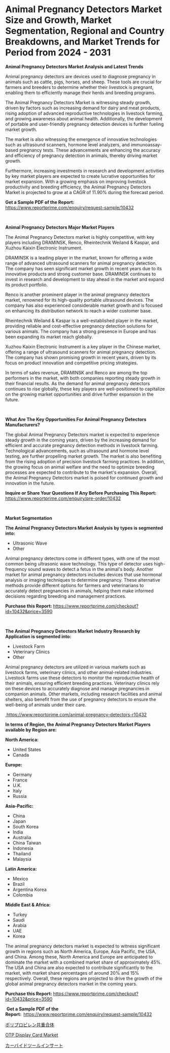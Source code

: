 <p><h1>Animal Pregnancy Detectors Market Size and Growth, Market Segmentation, Regional and Country Breakdowns, and Market Trends for Period from 2024 -  2031</h1></p><p><strong>Animal Pregnancy Detectors Market Analysis and Latest Trends</strong></p>
<p><p>Animal pregnancy detectors are devices used to diagnose pregnancy in animals such as cattle, pigs, horses, and sheep. These tools are crucial for farmers and breeders to determine whether their livestock is pregnant, enabling them to efficiently manage their herds and breeding programs.</p><p>The Animal Pregnancy Detectors Market is witnessing steady growth, driven by factors such as increasing demand for dairy and meat products, rising adoption of advanced reproductive technologies in livestock farming, and growing awareness about animal health. Additionally, the development of portable and user-friendly pregnancy detection devices is further fueling market growth.</p><p>The market is also witnessing the emergence of innovative technologies such as ultrasound scanners, hormone level analyzers, and immunoassay-based pregnancy tests. These advancements are enhancing the accuracy and efficiency of pregnancy detection in animals, thereby driving market growth.</p><p>Furthermore, increasing investments in research and development activities by key market players are expected to create lucrative opportunities for market expansion. With a growing emphasis on improving livestock productivity and breeding efficiency, the Animal Pregnancy Detectors Market is projected to grow at a CAGR of 11.90% during the forecast period.</p></p>
<p><strong>Get a Sample PDF of the Report:&nbsp;</strong> <a href="https://www.reportprime.com/enquiry/request-sample/10432">https://www.reportprime.com/enquiry/request-sample/10432</a></p>
<p>&nbsp;</p>
<p><strong>Animal Pregnancy Detectors Major Market Players</strong></p>
<p><p>The Animal Pregnancy Detectors market is highly competitive, with key players including DRAMINSK, Renco, Rheintechnik Weiland & Kaspar, and Xuzhou Kaixin Electronic Instrument. </p><p>DRAMINSK is a leading player in the market, known for offering a wide range of advanced ultrasound scanners for animal pregnancy detection. The company has seen significant market growth in recent years due to its innovative products and strong customer base. DRAMINSK continues to invest in research and development to stay ahead in the market and expand its product portfolio. </p><p>Renco is another prominent player in the animal pregnancy detectors market, renowned for its high-quality portable ultrasound devices. The company has also experienced considerable market growth and is focused on enhancing its distribution network to reach a wider customer base. </p><p>Rheintechnik Weiland & Kaspar is a well-established player in the market, providing reliable and cost-effective pregnancy detection solutions for various animals. The company has a strong presence in Europe and has been expanding its market reach globally. </p><p>Xuzhou Kaixin Electronic Instrument is a key player in the Chinese market, offering a range of ultrasound scanners for animal pregnancy detection. The company has shown promising growth in recent years, driven by its focus on product innovation and competitive pricing strategies. </p><p>In terms of sales revenue, DRAMINSK and Renco are among the top performers in the market, with both companies reporting steady growth in their financial results. As the demand for animal pregnancy detectors continues to rise globally, these key players are well-positioned to capitalize on the growing market opportunities and drive further expansion in the future.</p></p>
<p>&nbsp;</p>
<p><strong>What Are The Key Opportunities For Animal Pregnancy Detectors Manufacturers?</strong></p>
<p><p>The global Animal Pregnancy Detectors market is expected to experience steady growth in the coming years, driven by the increasing demand for efficient and accurate pregnancy detection methods in livestock farming. Technological advancements, such as ultrasound and hormone level testing, are further propelling market growth. The market is also benefiting from the rising adoption of precision livestock farming practices. In addition, the growing focus on animal welfare and the need to optimize breeding processes are expected to contribute to the market's expansion. Overall, the Animal Pregnancy Detectors market is poised for continued growth and innovation in the future.</p></p>
<p><strong>Inquire or Share Your Questions If Any Before Purchasing This Report:</strong> <a href="https://www.reportprime.com/enquiry/pre-order/10432">https://www.reportprime.com/enquiry/pre-order/10432</a></p>
<p>&nbsp;</p>
<p><strong>Market Segmentation</strong></p>
<p><strong>The Animal Pregnancy Detectors Market Analysis by types is segmented into:</strong></p>
<p><ul><li>Ultrasonic Wave</li><li>Other</li></ul></p>
<p><p>Animal pregnancy detectors come in different types, with one of the most common being ultrasonic wave technology. This type of detector uses high-frequency sound waves to detect a fetus in the animal's body. Another market for animal pregnancy detectors includes devices that use hormonal analysis or imaging techniques to determine pregnancy. These alternative methods provide different options for farmers and veterinarians to accurately detect pregnancies in animals, helping them make informed decisions regarding breeding and management practices.</p></p>
<p><strong>Purchase this Report:&nbsp;</strong><a href="https://www.reportprime.com/checkout?id=10432&price=3590">https://www.reportprime.com/checkout?id=10432&price=3590</a></p>
<p>&nbsp;</p>
<p><strong>The Animal Pregnancy Detectors Market Industry Research by Application is segmented into:</strong></p>
<p><ul><li>Livestock Farm</li><li>Veterinary Clinics</li><li>Other</li></ul></p>
<p><p>Animal pregnancy detectors are utilized in various markets such as livestock farms, veterinary clinics, and other animal-related industries. Livestock farms use these detectors to monitor the reproductive health of their animals, ensuring efficient breeding practices. Veterinary clinics rely on these devices to accurately diagnose and manage pregnancies in companion animals. Other markets, including research facilities and animal shelters, also benefit from the use of pregnancy detectors to ensure the well-being of animals under their care.</p></p>
<p><a href="https://www.reportprime.com/animal-pregnancy-detectors-r10432">&nbsp;https://www.reportprime.com/animal-pregnancy-detectors-r10432</a></p>
<p><strong>In terms of Region, the Animal Pregnancy Detectors Market Players available by Region are:</strong></p>
<p>
    <p> <strong> North America: </strong>
        <ul>
            <li>United States</li>
            <li>Canada</li>
        </ul>
        </p> 
    <p> <strong> Europe: </strong>
        <ul>
            <li>Germany</li>
            <li>France</li>
            <li>U.K.</li>
            <li>Italy</li>
            <li>Russia</li>
        </ul>
        </p> 
    <p> <strong> Asia-Pacific: </strong>
        <ul>
            <li>China</li>
            <li>Japan</li>
            <li>South Korea</li>
            <li>India</li>
            <li>Australia</li>
            <li>China Taiwan</li>
            <li>Indonesia</li>
            <li>Thailand</li>
            <li>Malaysia</li>
        </ul>
        </p> 
    <p> <strong> Latin America: </strong>
        <ul>
            <li>Mexico</li>
            <li>Brazil</li>
            <li>Argentina Korea</li>
            <li>Colombia</li>
        </ul>
        </p> 
    <p> <strong> Middle East & Africa: </strong>
        <ul>
            <li>Turkey</li>
            <li>Saudi</li>
            <li>Arabia</li>
            <li>UAE</li>
            <li>Korea</li>
        </ul>
    </p>
    </p>
<p><p>The animal pregnancy detectors market is expected to witness significant growth in regions such as North America, Europe, Asia Pacific, the USA, and China. Among these, North America and Europe are anticipated to dominate the market with a combined market share of approximately 45%. The USA and China are also expected to contribute significantly to the market, with market share percentages of around 20% and 15% respectively. Overall, these regions are projected to drive the growth of the global animal pregnancy detectors market in the coming years.</p></p>
<p><strong>Purchase this Report: </strong><a href="https://www.reportprime.com/checkout?id=10432&price=3590">https://www.reportprime.com/checkout?id=10432&price=3590</a></p>
<p>&nbsp;<strong>Get a Sample PDF of the Report:&nbsp;&nbsp;</strong><a href="https://www.reportprime.com/enquiry/request-sample/10432">https://www.reportprime.com/enquiry/request-sample/10432</a></p>
<p><strong></strong></p>
<p><p><a href="https://medium.com/@maureenbiologist34/%E3%83%9D%E3%83%AA%E3%83%97%E3%83%AD%E3%83%94%E3%83%AC%E3%83%B3%E3%82%B3%E3%83%9D%E3%83%AA%E3%83%9E%E3%83%BC%E5%B8%82%E5%A0%B4%E3%81%AE%E3%82%B7%E3%82%A7%E3%82%A2%E3%81%AE%E9%80%B2%E5%8C%96%E3%81%A8%E5%B8%82%E5%A0%B4%E6%88%90%E9%95%B7%E3%83%88%E3%83%AC%E3%83%B3%E3%83%892024%E5%B9%B4%E3%81%8B%E3%82%892031%E5%B9%B4%E3%81%BE%E3%81%A7-adb975e9c2bc">ポリプロピレン共重合体</a></p><p><a href="https://fearless-okapi-6c8.notion.site/OTP-Display-Card-Market-Competitive-Analysis-Market-Trends-and-Forecast-to-2031-ed91278db2e543aaa0d28eea91069ba9">OTP Display Card Market</a></p><p><a href="https://medium.com/@spencerremin6/%E3%82%AB%E3%83%BC%E3%83%90%E3%82%A4%E3%83%89%E5%B7%A5%E5%85%B7%E3%82%A4%E3%83%B3%E3%82%B5%E3%83%BC%E3%83%88%E5%B8%82%E5%A0%B4-%E5%B8%82%E5%A0%B4%E6%88%90%E9%95%B7%E7%8E%87-%E5%B8%82%E5%A0%B4%E3%83%88%E3%83%AC%E3%83%B3%E3%83%89-%E6%88%90%E9%95%B7%E6%88%A6%E7%95%A5%E3%81%AB%E9%96%A2%E3%81%99%E3%82%8B%E8%A6%8B%E8%A7%A3-fbebd8288877">カーバイドツールインサート</a></p></p>